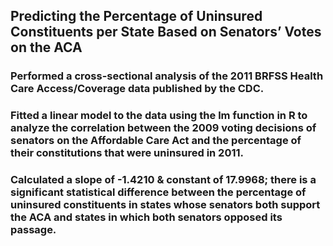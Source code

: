 ## Predicting the Percentage of Uninsured Constituents per State Based on Senators’ Votes on the ACA
### Performed a cross-sectional analysis of the 2011 BRFSS Health Care Access/Coverage data published by the CDC.
### Fitted a linear model to the data using the lm function in R to analyze the correlation between the 2009 voting decisions of senators on the Affordable Care Act and the percentage of their constitutions that were uninsured in 2011.
### Calculated a slope of -1.4210 & constant of 17.9968; there is a significant statistical difference between the percentage of uninsured constituents in states whose senators both support the ACA and states in which both senators opposed its passage.
